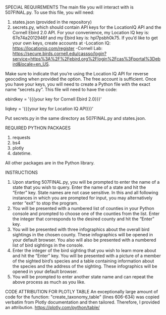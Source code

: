 SPECIAL REQUIREMENTS
The main file you will interact with is 507FINAL.py. To use this file, you will need:

1) states.json (provided in the repository)
2) secrets.py, which should contain API keys for the LocationIQ API and the Cornell Ebird 2.0 API. For your convenience,
my Location IQ key is: 67e74a2012946f and my Ebird key is: hpl7psbh0k75. If you’d like to get your own keys, create
accounts at
-Location IQ: https://locationiq.com/register
-Cornell Lab: https://secure.birds.cornell.edu/cassso/login?service=https%3A%2F%2Febird.org%2Flogin%2Fcas%3Fportal%3Debird&locale=en_US.

Make sure to indicate that you’re using the Location IQ API for reverse geocoding when provided the option. The free
account is sufficient. Once you have your keys, you will need to create a Python file with the exact name “secrets.py”. This
file will need to have the code:

ebirdkey = '{{{your key for Cornell Ebird 2.0}}}'

liqkey = '{{{your key for Location IQ API}}}'

Put secrets.py in the same directory as 507FINAL.py and states.json.

REQUIRED PYTHON PACKAGES
1) requests
2) bs4
3) plotly
4) datetime.

All other packages are in the Python library.


INSTRUCTIONS
1)	Upon starting 507FINAL.py, you will be prompted to enter the name of a state that you wish to query. Enter the name
of a state and hit the “Enter” key. State names are not case sensitive. In this and all following instances in which you
are prompted for input, you may alternatively enter “exit” to stop the program.
2)	You will be presented with a numbered list of counties in your Python console and prompted to choose one of the
counties from the list. Enter the integer that corresponds to the desired county and hit the “Enter” key.
3)	You will be presented with three infographics about the overall bird sightings in the chosen county. These
infographics will be opened in your default browser. You also will also be presented with a numbered list of bird
sightings in the console.
4)	Enter the integer of the bird sighting that you wish to learn more about and hit the “Enter” key. You will be
presented with a picture of a member of the sighted bird’s species and a table containing information about the species
and the address of the sighting. These infographics will be opened in your default browser.
5)	You will be prompted to enter another state name and can repeat the above process as much as you like.


CODE ATTRIBUTION FOR PLOTLY TABLE
An exceptionally large amount of code for the function: "create_taxonomy_table" (lines 606-634) was copied verbatim from
Plotly documentation and then tailored. Therefore, I provided an attribution.
https://plotly.com/python/table/